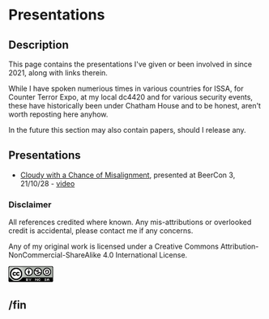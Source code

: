 # Presentations 
## Description

This page contains the presentations I've given or been involved in since 2021, along with links therein.

While I have spoken numerious times in various countries for ISSA, for Counter Terror Expo, at my local dc4420 and for various security events, these have historically been under Chatham House and to be honest, aren't worth reposting here anyhow.

In the future this section may also contain papers, should I release any.

## Presentations

* [Cloudy with a Chance of Misalignment](./21.10.28.bc3.cloudywithachanceofmisalignment.pdf), presented at BeerCon 3, 21/10/28 - [video](https://www.youtube.com/watch?v=Ekku7HC4xmU)

### Disclaimer

All references credited where known. Any mis-attributions or overlooked credit is accidental, please contact me if any concerns.

Any of my original work is licensed under a Creative Commons Attribution-NonCommercial-ShareAlike 4.0 International License.

![Creative Commons logo](./cclogo.png "Creative Commons Attribution-NonCommercial-ShareAlike 4.0 International License")

## /fin

